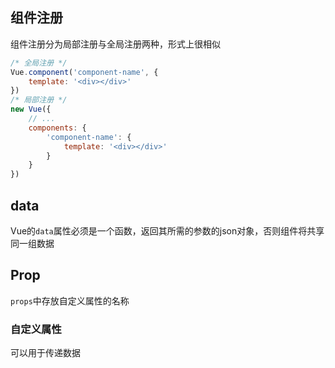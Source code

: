 ## 组件注册

组件注册分为局部注册与全局注册两种，形式上很相似

```javascript
/* 全局注册 */
Vue.component('component-name', {
    template: '<div></div>'
})
/* 局部注册 */
new Vue({
    // ...
    components: {
        'component-name': {
            template: '<div></div>'
        }
    }
})
```

## data

Vue的`data`属性必须是一个函数，返回其所需的参数的json对象，否则组件将共享同一组数据

## Prop

`props`中存放自定义属性的名称

### 自定义属性

可以用于传递数据